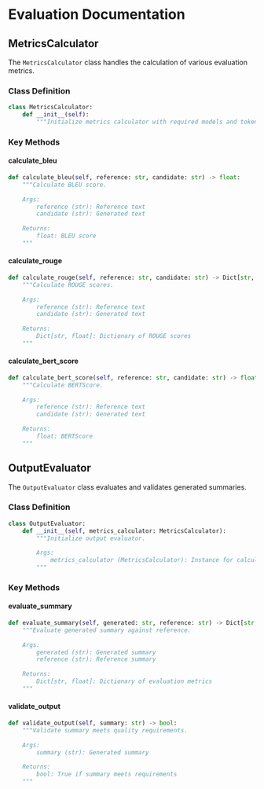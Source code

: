# Evaluation Documentation

## MetricsCalculator

The `MetricsCalculator` class handles the calculation of various evaluation metrics.

### Class Definition
```python
class MetricsCalculator:
    def __init__(self):
        """Initialize metrics calculator with required models and tokenizers."""
```

### Key Methods

#### calculate_bleu
```python
def calculate_bleu(self, reference: str, candidate: str) -> float:
    """Calculate BLEU score.
    
    Args:
        reference (str): Reference text
        candidate (str): Generated text
        
    Returns:
        float: BLEU score
    """
```

#### calculate_rouge
```python
def calculate_rouge(self, reference: str, candidate: str) -> Dict[str, float]:
    """Calculate ROUGE scores.
    
    Args:
        reference (str): Reference text
        candidate (str): Generated text
        
    Returns:
        Dict[str, float]: Dictionary of ROUGE scores
    """
```

#### calculate_bert_score
```python
def calculate_bert_score(self, reference: str, candidate: str) -> float:
    """Calculate BERTScore.
    
    Args:
        reference (str): Reference text
        candidate (str): Generated text
        
    Returns:
        float: BERTScore
    """
```

## OutputEvaluator

The `OutputEvaluator` class evaluates and validates generated summaries.

### Class Definition
```python
class OutputEvaluator:
    def __init__(self, metrics_calculator: MetricsCalculator):
        """Initialize output evaluator.
        
        Args:
            metrics_calculator (MetricsCalculator): Instance for calculating metrics
        """
```

### Key Methods

#### evaluate_summary
```python
def evaluate_summary(self, generated: str, reference: str) -> Dict[str, float]:
    """Evaluate generated summary against reference.
    
    Args:
        generated (str): Generated summary
        reference (str): Reference summary
        
    Returns:
        Dict[str, float]: Dictionary of evaluation metrics
    """
```

#### validate_output
```python
def validate_output(self, summary: str) -> bool:
    """Validate summary meets quality requirements.
    
    Args:
        summary (str): Generated summary
        
    Returns:
        bool: True if summary meets requirements
    """
```
